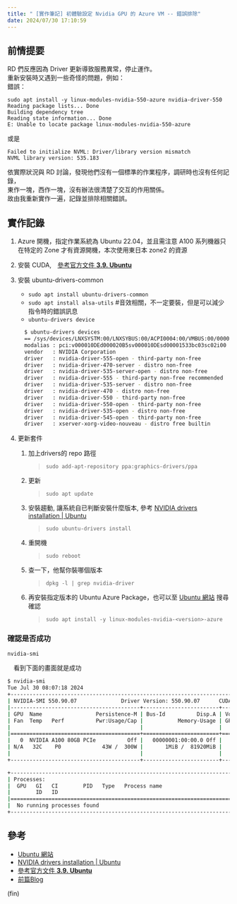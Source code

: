 ```yaml
---
title: " [實作筆記] 初體驗設定 Nvidia GPU 的 Azure VM -- 錯誤排除"
date: 2024/07/30 17:10:59
---
```



## 前情提要

RD 們反應因為 Driver 更新導致服務異常，停止運作。  
重新安裝時又遇到一些奇怪的問題，例如：  
錯誤：

```shell
sudo apt install -y linux-modules-nvidia-550-azure nvidia-driver-550
Reading package lists... Done
Building dependency tree       
Reading state information... Done
E: Unable to locate package linux-modules-nvidia-550-azure
```

或是

```shell
Failed to initialize NVML: Driver/library version mismatch
NVML library version: 535.183
```

依實際狀況與 RD 討論，發現他們沒有一個標準的作業程序，調研時也沒有任何記錄，  
東作一塊，西作一塊，沒有辦法很清楚了交互的作用關係。  
故由我重新實作一遍，記錄並排除相關錯誤。  

## 實作記錄

1. Azure 開機，指定作業系統為 Ubuntu 22.04，並且需注意 A100 系列機器只在特定的 Zone 才有資源開機，本次使用東日本 zone2 的資源
2. 安裝 CUDA,　[參考官方文件 **3.9. Ubuntu**](https://docs.nvidia.com/cuda/cuda-installation-guide-linux/index.html#ubuntu)
3. 安裝 ubuntu-drivers-common
    - `sudo apt install ubuntu-drivers-common`
    - `sudo apt install alsa-utils` #音效相關，不一定要裝，但是可以減少指令時的錯誤訊息
    - `ubuntu-drivers device`
  
    ```bash
      $ ubuntu-drivers devices
      == /sys/devices/LNXSYSTM:00/LNXSYBUS:00/ACPI0004:00/VMBUS:00/00000041-0001-0000-3130-444532304235/pci0001:00/0001:00:00.0 ==
      modalias : pci:v000010DEd000020B5sv000010DEsd00001533bc03sc02i00
      vendor   : NVIDIA Corporation
      driver   : nvidia-driver-555-open - third-party non-free
      driver   : nvidia-driver-470-server - distro non-free
      driver   : nvidia-driver-535-server-open - distro non-free
      driver   : nvidia-driver-555 - third-party non-free recommended
      driver   : nvidia-driver-535-server - distro non-free
      driver   : nvidia-driver-470 - distro non-free
      driver   : nvidia-driver-550 - third-party non-free
      driver   : nvidia-driver-550-open - third-party non-free
      driver   : nvidia-driver-535-open - distro non-free
      driver   : nvidia-driver-545-open - third-party non-free
      driver   : xserver-xorg-video-nouveau - distro free builtin
    ```

4. 更新套件
   1. 加上drivers的 repo 路徑
      > `sudo add-apt-repository ppa:graphics-drivers/ppa`
   2. 更新
      > `sudo apt update`
   3. 安裝趨動, 讓系統自已判斷安裝什麼版本, 參考 [NVIDIA drivers installation | Ubuntu](https://ubuntu.com/server/docs/nvidia-drivers-installation)
      > `sudo ubuntu-drivers install`
   4. 重開機
      >`sudo reboot`
   5. 查一下，他幫你裝哪個版本
      > `dpkg -l | grep nvidia-driver`
   6. 再安裝指定版本的 Ubuntu Azure Package，也可以至 [Ubuntu 網站](https://packages.ubuntu.com/focal/kernel/) 搜尋確認
      > `sudo apt install -y linux-modules-nvidia-<version>-azure`

### 確認是否成功

  ```bash
  nvidia-smi
  ```

　看到下面的畫面就是成功
  
  ```sh
$ nvidia-smi
Tue Jul 30 08:07:18 2024
+-----------------------------------------------------------------------------------------+
| NVIDIA-SMI 550.90.07              Driver Version: 550.90.07      CUDA Version: 12.4     |
|-----------------------------------------+------------------------+----------------------+
| GPU  Name                 Persistence-M | Bus-Id          Disp.A | Volatile Uncorr. ECC |
| Fan  Temp   Perf          Pwr:Usage/Cap |           Memory-Usage | GPU-Util  Compute M. |
|                                         |                        |               MIG M. |
|=========================================+========================+======================|
|   0  NVIDIA A100 80GB PCIe          Off |   00000001:00:00.0 Off |                    0 |
| N/A   32C    P0             43W /  300W |       1MiB /  81920MiB |      0%      Default |
|                                         |                        |             Disabled |
+-----------------------------------------+------------------------+----------------------+

+-----------------------------------------------------------------------------------------+
| Processes:                                                                              |
|  GPU   GI   CI        PID   Type   Process name                              GPU Memory |
|        ID   ID                                                               Usage      |
|=========================================================================================|
|  No running processes found                                                             |
+-----------------------------------------------------------------------------------------+
  ```

## 參考

- [Ubuntu 網站](https://packages.ubuntu.com/focal/kernel/)
- [NVIDIA drivers installation | Ubuntu](https://ubuntu.com/server/docs/nvidia-drivers-installation)
- [參考官方文件 **3.9. Ubuntu**](https://docs.nvidia.com/cuda/cuda-installation-guide-linux/index.html#ubuntu)
- [前篇Blog](https://blog.marsen.me/2024/07/03/2024/azure_vm_for_nvidia/)

(fin)
